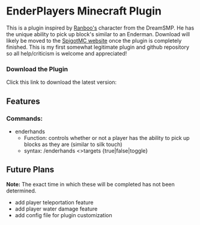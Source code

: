 # EnderPlayers Minecraft Plugin

This is a plugin inspired by [Ranboo's](https://twitter.com/Ranboosaysstuff) character from the DreamSMP. He has the
unique ability to pick up block's similar to an Enderman. Download will likely be moved to the [SpigotMC website](spigotmc.org)
once the plugin is completely finished. This is my first somewhat legitimate plugin and github repository 
so all help/criticism is welcome and appreciated!

### Download the Plugin

Click this link to download the latest version:

## Features

### Commands:

* enderhands
    * Function: controls whether or not a player has the ability to pick up blocks as they are (similar to silk touch)
    * syntax: /enderhands <>targets {true|false|toggle}
    
## Future Plans

**Note:** The exact time in which these will be completed has not been determined.

* add player teleportation feature
* add player water damage feature
* add config file for plugin customization